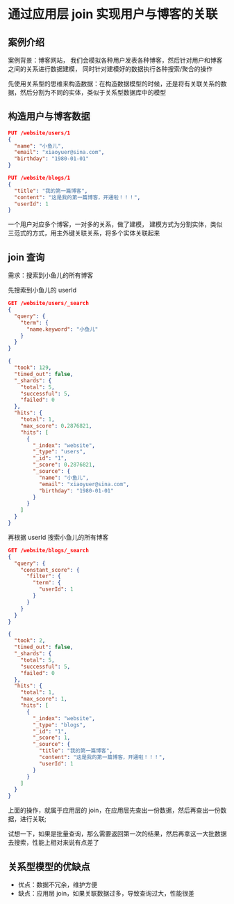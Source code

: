 # 通过应用层 join 实现用户与博客的关联

## 案例介绍
案例背景：博客网站， 我们会模拟各种用户发表各种博客，然后针对用户和博客之间的关系进行数据建模，
同时针对建模好的数据执行各种搜索/聚合的操作

先使用关系型的思维来构造数据：在构造数据模型的时候，还是将有关联关系的数据，然后分割为不同的实体，类似于关系型数据库中的模型
## 构造用户与博客数据

```json
PUT /website/users/1
{
  "name": "小鱼儿",
  "email": "xiaoyuer@sina.com",
  "birthday": "1980-01-01"
}

PUT /website/blogs/1
{
  "title": "我的第一篇博客",
  "content": "这是我的第一篇博客，开通啦！！！",
  "userId": 1
}

```

一个用户对应多个博客，一对多的关系，做了建模，
建模方式为分割实体，类似三范式的方式，用主外键关联关系，将多个实体关联起来

## join 查询

需求：搜索到小鱼儿的所有博客

先搜索到小鱼儿的 userId
```json
GET /website/users/_search
{
  "query": {
    "term": {
      "name.keyword": "小鱼儿"
    }
  }
}

{
  "took": 129,
  "timed_out": false,
  "_shards": {
    "total": 5,
    "successful": 5,
    "failed": 0
  },
  "hits": {
    "total": 1,
    "max_score": 0.2876821,
    "hits": [
      {
        "_index": "website",
        "_type": "users",
        "_id": "1",
        "_score": 0.2876821,
        "_source": {
          "name": "小鱼儿",
          "email": "xiaoyuer@sina.com",
          "birthday": "1980-01-01"
        }
      }
    ]
  }
}
```

再根据 userId 搜索小鱼儿的所有博客

```json
GET /website/blogs/_search
{
  "query": {
    "constant_score": {
      "filter": {
        "term": {
          "userId": 1
        }
      }
    }
  }
}

{
  "took": 2,
  "timed_out": false,
  "_shards": {
    "total": 5,
    "successful": 5,
    "failed": 0
  },
  "hits": {
    "total": 1,
    "max_score": 1,
    "hits": [
      {
        "_index": "website",
        "_type": "blogs",
        "_id": "1",
        "_score": 1,
        "_source": {
          "title": "我的第一篇博客",
          "content": "这是我的第一篇博客，开通啦！！！",
          "userId": 1
        }
      }
    ]
  }
}
```

上面的操作，就属于应用层的 join，在应用层先查出一份数据，然后再查出一份数据，进行关联;

试想一下，如果是批量查询，那么需要返回第一次的结果，然后再拿这一大批数据去搜索，性能上相对来说有点差了

## 关系型模型的优缺点
- 优点：数据不冗余，维护方便
- 缺点：应用层 join，如果关联数据过多，导致查询过大，性能很差
